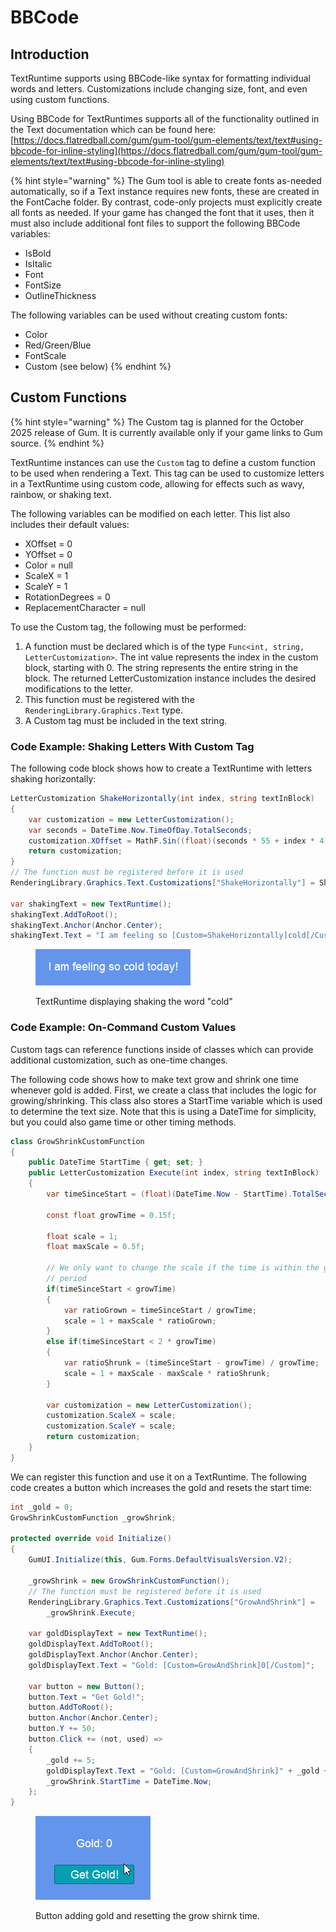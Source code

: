 # BBCode

## Introduction

TextRuntime supports using BBCode-like syntax for formatting individual words and letters. Customizations include changing size, font, and even using custom functions.

Using BBCode for TextRuntimes supports all of the functionality outlined in the Text documentation which can be found here: [https://docs.flatredball.com/gum/gum-tool/gum-elements/text/text#using-bbcode-for-inline-styling](https://docs.flatredball.com/gum/gum-tool/gum-elements/text/text#using-bbcode-for-inline-styling)

{% hint style="warning" %}
The Gum tool is able to create fonts as-needed automatically, so if a Text instance requires new fonts, these are created in the FontCache folder. By contrast, code-only projects must explicitly create all fonts as needed. If your game has changed the font that it uses, then it must also include additional font files to support the following BBCode variables:

* IsBold
* IsItalic
* Font
* FontSize
* OutlineThickness

The following variables can be used without creating custom fonts:

* Color
* Red/Green/Blue
* FontScale
* Custom (see below)
{% endhint %}

## Custom Functions

{% hint style="warning" %}
The Custom tag is planned for the October 2025 release of Gum. It is currently available only if your game links to Gum source.
{% endhint %}

TextRuntime instances can use the `Custom` tag to define a custom function to be used when rendering a Text. This tag can be used to customize letters in a TextRuntime using custom code, allowing for effects such as wavy, rainbow, or shaking text.

The following variables can be modified on each letter. This list also includes their default values:

* XOffset = 0
* YOffset = 0
* Color = null
* ScaleX = 1
* ScaleY = 1
* RotationDegrees = 0
* ReplacementCharacter = null

To use the Custom tag, the following must be performed:

1. A function must be declared which is of the type `Func<int, string, LetterCustomization>`. The int value represents the index in the custom block, starting with 0. The string represents the entire string in the block. The returned LetterCustomization instance includes the desired modifications to the letter.
2. This function must be registered with the `RenderingLibrary.Graphics.Text` type.
3. A Custom tag must be included in the text string.

### Code Example: Shaking Letters With Custom Tag

The following code block shows how to create a TextRuntime with letters shaking horizontally:

```csharp
LetterCustomization ShakeHorizontally(int index, string textInBlock)
{
    var customization = new LetterCustomization();
    var seconds = DateTime.Now.TimeOfDay.TotalSeconds;
    customization.XOffset = MathF.Sin((float)(seconds * 55 + index * 4));
    return customization;
}
// The function must be registered before it is used
RenderingLibrary.Graphics.Text.Customizations["ShakeHorizontally"] = ShakeHorizontally;

var shakingText = new TextRuntime();
shakingText.AddToRoot();
shakingText.Anchor(Anchor.Center);
shakingText.Text = "I am feeling so [Custom=ShakeHorizontally]cold[/Custom] today!";
```

<figure><img src="../../../.gitbook/assets/01_05 56 54.gif" alt=""><figcaption><p>TextRuntime displaying shaking the word "cold"</p></figcaption></figure>

### Code Example: On-Command Custom Values

Custom tags can reference functions inside of classes which can provide additional customization, such as one-time changes.

The following code shows how to make text grow and shrink one time whenever gold is added. First, we create a class that includes the logic for growing/shrinking. This class also stores a StartTime variable which is used to determine the text size. Note that this is using a DateTime for simplicity, but you could also game time or other timing methods.

```csharp
class GrowShrinkCustomFunction
{
    public DateTime StartTime { get; set; } 
    public LetterCustomization Execute(int index, string textInBlock)
    {
        var timeSinceStart = (float)(DateTime.Now - StartTime).TotalSeconds;

        const float growTime = 0.15f;

        float scale = 1;
        float maxScale = 0.5f;
        
        // We only want to change the scale if the time is within the grow/shrink
        // period
        if(timeSinceStart < growTime)
        {
            var ratioGrown = timeSinceStart / growTime;
            scale = 1 + maxScale * ratioGrown;
        }
        else if(timeSinceStart < 2 * growTime)
        {
            var ratioShrunk = (timeSinceStart - growTime) / growTime;
            scale = 1 + maxScale - maxScale * ratioShrunk;
        }

        var customization = new LetterCustomization();
        customization.ScaleX = scale;
        customization.ScaleY = scale;
        return customization;
    }
}
```

We can register this function and use it on a TextRuntime. The following code creates a button which increases the gold and resets the start time:

```csharp
int _gold = 0;
GrowShrinkCustomFunction _growShrink;

protected override void Initialize()
{
    GumUI.Initialize(this, Gum.Forms.DefaultVisualsVersion.V2);

    _growShrink = new GrowShrinkCustomFunction();
    // The function must be registered before it is used
    RenderingLibrary.Graphics.Text.Customizations["GrowAndShrink"] = 
        _growShrink.Execute;

    var goldDisplayText = new TextRuntime();
    goldDisplayText.AddToRoot();
    goldDisplayText.Anchor(Anchor.Center);
    goldDisplayText.Text = "Gold: [Custom=GrowAndShrink]0[/Custom]";

    var button = new Button();
    button.Text = "Get Gold!";
    button.AddToRoot();
    button.Anchor(Anchor.Center);
    button.Y += 50;
    button.Click += (not, used) =>
    {
        _gold += 5;
        goldDisplayText.Text = "Gold: [Custom=GrowAndShrink]" + _gold + "[/Custom]";
        _growShrink.StartTime = DateTime.Now;
    };
}
```

<figure><img src="../../../.gitbook/assets/01_07 39 37 (1).gif" alt=""><figcaption><p>Button adding gold and resetting the grow shirnk time.</p></figcaption></figure>
